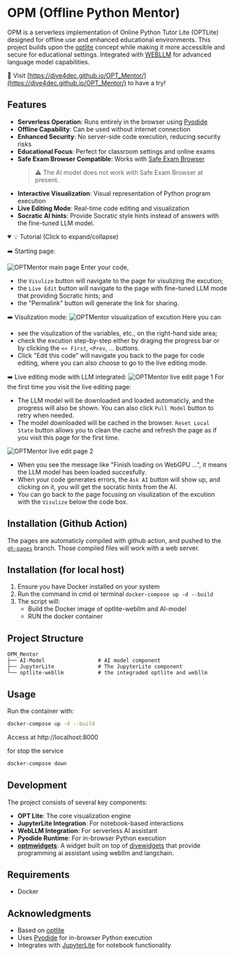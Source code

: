 # OPM (Offline Python Mentor)

OPM is a serverless implementation of Online Python Tutor Lite (OPTLite) designed for offline use and enhanced educational environments. This project builds upon the [optlite](https://github.com/dive4dec/optlite) concept while making it more accessible and secure for educational settings. Integrated with [WEBLLM](https://github.com/mlc-ai/web-llm) for advanced language model capabilities.

📌 Visit [https://dive4dec.github.io/OPT_Mentor/](https://dive4dec.github.io/OPT_Mentor/) to have a try!


## Features

- **Serverless Operation**: Runs entirely in the browser using [Pyodide](https://pyodide.org)
- **Offline Capability**: Can be used without internet connection
- **Enhanced Security**: No server-side code execution, reducing security risks
- **Educational Focus**: Perfect for classroom settings and online exams
- **Safe Exam Browser Compatible**: Works with [Safe Exam Browser](https://safeexambrowser.org/) 
  > ⚠️ The AI model does not work with Safe Exam Browser at present.
- **Interactive Visualization**: Visual representation of Python program execution
- **Live Editing Mode**: Real-time code editing and visualization
- **Socratic AI hints**: Provide Socratic style hints instead of answers with the fine-tuned LLM model.


<details open>
<summary>💡 Tutorial (Click to expand/collapse)</summary>

➡️ Starting page:

![OPTMentor main page](./screenshots/OPTMentor_main_page.jpg)
Enter your code, 
- the `Visulize` button will navigate to the page for visulizing  the excution;
- the `Live Edit` button will navigate to the page with fine-tuned LLM mode that providing Socratic hints; and
- the "Permalink" button will generate the link for sharing.

➡️ Visulization mode:
![OPTMentor visualization of excution](./screenshots/OPTMentor_visualize_display.jpg)
Here you can
- see the visulization of the variables, etc., on the right-hand side area;
- check the excution step-by-step either by draging the progress bar or by clicking the `<< First`, `<Prev`, ... buttons.
- Click "Edit this code" will navigate you back to the page for code editing, where you can also choose to go to the live editing mode. 

➡️ Live editing mode with LLM integrated:
![OPTMentor live edit page 1](./screenshots/OPTMentor_live_edit_1.jpg)
For the first time you visit the live editing page:
- The LLM model will be downloaded and loaded automaticly, and the progress will also be shown. You can also click `Pull Model` button to retry when needed.
- The model downloaded will be cached in the browser. `Reset Local State` button allows you to clean the cache and refresh the page as if you visit this page for the first time. 

![OPTMentor live edit page 2](./screenshots/OPTMentor_live_edit_2.jpg)
- When you see the message like "Finish loading on WebGPU ...", it means the  LLM model has been loaded succesfully.
- When your code generates errors, the `Ask AI` button will show up, and clicking on it, you will get the socratic hints from the AI.
- You can go back to the page focusing on visulization of the excution with the `Visulize` below the code box.

</details>


## Installation (Github Action)
The pages are automaticly compiled with github action, and pushed to the [`gh-pages`](https://github.com/dive4dec/OPT_Mentor/tree/gh-pages) branch. Those compiled files will work with a web server.

## Installation (for local host)
1. Ensure you have Docker installed on your system
2. Run the command in cmd or terminal
   ```docker-compose up -d --build```
3. The script will:
   - Build the Docker image of optlite-webllm and AI-model
   - RUN the docker container

## Project Structure

```
OPM_Mentor
├── AI-Model                 # AI model component
├── JupyterLite              # The JupyterLite component
└── optlite-webllm           # the integraded optlite and webllm
```

## Usage
Run the container with:
```bash
docker-compose up -d --build
```

Access at http://localhost:8000

for stop the service
```bash
docker-compose down
```

## Development
The project consists of several key components:
- **OPT Lite**: The core visualization engine
- **JupyterLite Integration**: For notebook-based interactions
- **WebLLM Integration**: For serverless AI assistant
- **Pyodide Runtime**: For in-browser Python execution
- **[optmwidgets](https://github.com/chiwangso2/optmwidgets)**: A widget built on top of [divewidgets](https://github.com/dive4dec/divewidgets) that provide programming ai assistant using webllm and langchain.

## Requirements
- Docker

## Acknowledgments

- Based on [optlite](https://github.com/dive4dec/optlite)
- Uses [Pyodide](https://pyodide.org) for in-browser Python execution
- Integrates with [JupyterLite](https://jupyterlite.readthedocs.io/) for notebook functionality 
